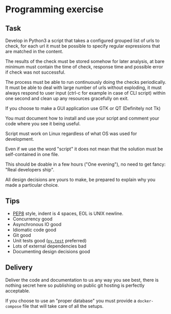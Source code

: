 # Programming exercise

## Task

Develop in Python3 a script that takes a configured grouped list of urls to check,
for each url it must be possible to specify regular expressions that are matched
in the content.

The results of the check must be stored somehow for later analysis, at bare minimum
must contain the time of check, response time and possible error if check was not
successful.

The process must be able to run continuously doing the checks periodically. It must
be able to deal with large number of urls without exploding, it must always respond
to user input (ctrl-c for example in case of CLI script) within one second and clean
up any resources gracefully on exit.

If you choose to make a GUI application use GTK or QT (Definitely not Tk)

You must document how to install and use your script and comment your code where you
see it being useful.

Script must work on Linux regardless of what OS was used for development.

Even if we use the word "script" it does not mean that the solution must
be self-contained in one file.

This should be doable in a few hours ("One evening"), no need to get fancy:
"Real developers ship".

All design decisions are yours to make, be prepared to explain why you made
a particular choice.

## Tips

  - [PEP8][pep8] style, indent is 4 spaces, EOL is UNIX newline.
  - Concurrency good
  - Asynchronous IO good
  - Idiomatic code good
  - Git good
  - Unit tests good ([`py.test`][pytest] preferred)
  - Lots of external dependencies bad
  - Documenting design decisions good

[pep8]: https://www.python.org/dev/peps/pep-0008/
[pytest]: https://docs.pytest.org/en/latest/

## Delivery

Deliver the code and documentation to us any way you see best, there is nothing
secret here so publishing on public git hosting is perfectly acceptable.

If you choose to use an "proper database" you must provide a `docker-compose` file that will take care of all the setups.

